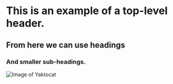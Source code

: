 # This is an example of a top-level header.
## From here we can use headings
### And smaller sub-headings.

![Image of Yaktocat](https://octodex.github.com/images/yaktocat.png)
